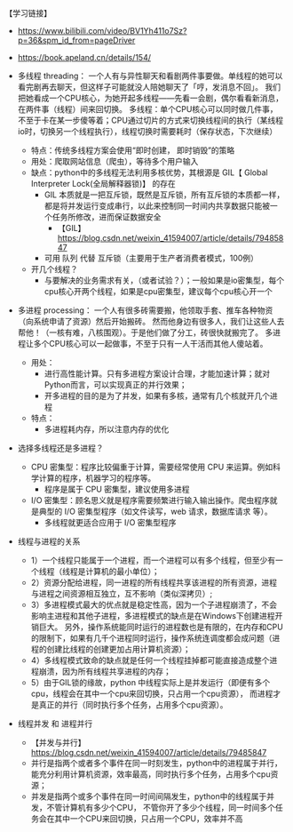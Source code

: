 【学习链接】
- https://www.bilibili.com/video/BV1Yh411o7Sz?p=36&spm_id_from=pageDriver
- https://book.apeland.cn/details/154/


- 多线程 threading： 一个人有与异性聊天和看剧两件事要做。单线程的她可以看完剧再去聊天，但这样子可能就没人陪她聊天了「哼，发消息不回」。
我们把她看成一个CPU核心，为她开起多线程——先看一会剧，偶尔看看新消息，在两件事（线程）间来回切换。
多线程：单个CPU核心可以同时做几件事，不至于卡在某一步傻等着；CPU通过切片的方式来切换线程间的执行（某线程io时，切换另一个线程执行），线程切换时需要耗时（保存状态，下次继续）
    - 特点：传统多线程方案会使用“即时创建， 即时销毁”的策略
    - 用处：爬取网站信息（爬虫），等待多个用户输入
    - 缺点：python中的多线程无法利用多核优势，其根源是 GIL【 Global Interpreter Lock(全局解释器锁)】 的存在
        - GIL 本质就是一把互斥锁，既然是互斥锁，所有互斥锁的本质都一样，都是将并发运行变成串行，以此来控制同一时间内共享数据只能被一个任务所修改，进而保证数据安全
            - 【GIL】https://blog.csdn.net/weixin_41594007/article/details/79485847
        - 可用 队列 代替 互斥锁（主要用于生产者消费者模式，100例）
    - 开几个线程？
        - 与要解决的业务需求有关，（或者试验？）；一般如果是io密集型，每个cpu核心开两个线程，如果是cpu密集型，建议每个cpu核心开一个


- 多进程 processing： 一个人有很多砖需要搬，他领取手套、推车各种物资（向系统申请了资源）然后开始搬砖。
然而他身边有很多人，我们让这些人去帮他！（一核有难，八核围观）。于是他们做了分工，砖很快就搬完了。
多进程让多个CPU核心可以一起做事，不至于只有一人干活而其他人傻站着。
    - 用处：
        - 进行高性能计算。只有多进程方案设计合理，才能加速计算；就对Python而言，可以实现真正的并行效果；
        - 开多进程的目的是为了并发，如果有多核，通常有几个核就开几个进程
    - 特点：
        - 多进程耗内存，所以注意内存的优化


- 选择多线程还是多进程？
    - CPU 密集型：程序比较偏重于计算，需要经常使用 CPU 来运算。例如科学计算的程序，机器学习的程序等。
        - 程序是属于 CPU 密集型，建议使用多进程
    - I/O 密集型：顾名思义就是程序需要频繁进行输入输出操作。爬虫程序就是典型的 I/O 密集型程序（如文件读写，web 请求，数据库请求 等）。
        - 多线程就更适合应用于 I/O 密集型程序
    
- 线程与进程的关系
    - 1）一个线程只能属于一个进程，而一个进程可以有多个线程，但至少有一个线程（线程是计算机的最小单位）；
    - 2）资源分配给进程，同一进程的所有线程共享该进程的所有资源，进程与进程之间资源相互独立，互不影响（类似深拷贝）;
    - 3）多进程模式最大的优点就是稳定性高，因为一个子进程崩溃了，不会影响主进程和其他子进程，多进程模式的缺点是在Windows下创建进程开销巨大。
         另外，操作系统能同时运行的进程数也是有限的，在内存和CPU的限制下，如果有几千个进程同时运行，操作系统连调度都会成问题（进程的创建比线程的创建更加占用计算机资源）；
    - 4）多线程模式致命的缺点就是任何一个线程挂掉都可能直接造成整个进程崩溃，因为所有线程共享进程的内存；
    - 5）由于GIL锁的缘故，python 中线程实际上是并发运行（即便有多个cpu，线程会在其中一个cpu来回切换，只占用一个cpu资源），
         而进程才是真正的并行（同时执行多个任务，占用多个cpu资源）。
    
- 线程并发 和 进程并行
    - 【并发与并行】https://blog.csdn.net/weixin_41594007/article/details/79485847
    - 并行是指两个或者多个事件在同一时刻发生，python中的进程属于并行，能充分利用计算机资源，效率最高，同时执行多个任务，占用多个cpu资源；
    - 并发是指两个或多个事件在同一时间间隔发生，python中的线程属于并发，不管计算机有多少个CPU，
      不管你开了多少个线程，同一时间多个任务会在其中一个CPU来回切换，只占用一个CPU，效率并不高